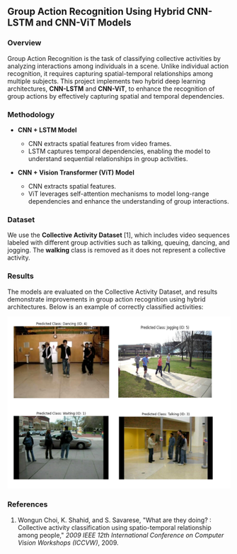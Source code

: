 ## Group Action Recognition Using Hybrid CNN-LSTM and CNN-ViT Models

### Overview
Group Action Recognition is the task of classifying collective activities by analyzing interactions among individuals in a scene. Unlike individual action recognition, it requires capturing spatial-temporal relationships among multiple subjects. This project implements two hybrid deep learning architectures, **CNN-LSTM** and **CNN-ViT**, to enhance the recognition of group actions by effectively capturing spatial and temporal dependencies.

### Methodology
- **CNN + LSTM Model**
  - CNN extracts spatial features from video frames.
  - LSTM captures temporal dependencies, enabling the model to understand sequential relationships in group activities.

- **CNN + Vision Transformer (ViT) Model**
  - CNN extracts spatial features.
  - ViT leverages self-attention mechanisms to model long-range dependencies and enhance the understanding of group interactions.

### Dataset
We use the **Collective Activity Dataset** [1], which includes video sequences labeled with different group activities such as talking, queuing, dancing, and jogging. The **walking** class is removed as it does not represent a collective activity.


### Results
The models are evaluated on the Collective Activity Dataset, and results demonstrate improvements in group action recognition using hybrid architectures. Below is an example of correctly classified activities:

![Sample Predictions](predictions.png)

### References
1. Wongun Choi, K. Shahid, and S. Savarese, "What are they doing? : Collective activity classification using spatio-temporal relationship among people," *2009 IEEE 12th International Conference on Computer Vision Workshops (ICCVW)*, 2009.



